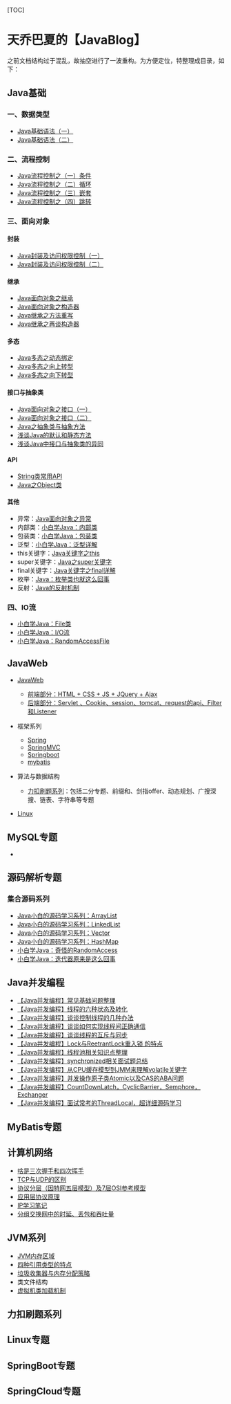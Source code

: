 [TOC]

# 天乔巴夏的【JavaBlog】

之前文档结构过于混乱，故抽空进行了一波重构。为方便定位，特整理成目录，如下：

## Java基础

### 一、数据类型

- [ Java基础语法（一）](Java基础/数据类型/Java基础语法（一）.md)
- [ Java基础语法（二）](Java基础/数据类型/Java基础语法（二）.md)

### 二、流程控制

- [Java流程控制之（一）条件](Java基础/流程控制/Java流程控制之（一）条件)
- [Java流程控制之（二）循环](Java基础/流程控制/Java流程控制之（二）循环)
- [Java流程控制之（三）嵌套](Java基础/流程控制/Java流程控制之（三）嵌套)
- [Java流程控制之（四）跳转](Java基础/流程控制/Java流程控制之（四）跳转)

### 三、面向对象

#### 封装

- [Java封装及访问权限控制（一）](Java基础/面向对象/Java封装及访问权限控制（一）.md)
- [Java封装及访问权限控制（二）](Java基础/面向对象/Java封装及访问权限控制（二）.md)

#### 继承

- [Java面向对象之继承](Java基础/面向对象/Java面向对象之继承.md)
- [Java面向对象之构造器](Java基础/面向对象/Java面向对象之构造器.md)
- [Java继承之方法重写](Java基础/面向对象/Java继承之方法重写.md)
- [Java继承之再谈构造器](Java基础/面向对象/Java继承之再谈构造器.md)

#### 多态

- [Java多态之动态绑定](Java基础/面向对象/Java多态之动态绑定.md)
- [Java多态之向上转型](Java基础/面向对象/Java多态之向上转型.md)
- [Java多态之向下转型](Java基础/面向对象/Java多态之向下转型.md)

#### 接口与抽象类

- [Java面向对象之接口（一）](Java基础/面向对象/Java面向对象之接口（一）.md)
- [Java面向对象之接口（二）](Java基础/面向对象/Java面向对象之接口（二）.md)
- [Java之抽象类与抽象方法](Java基础/面向对象/Java之抽象类与抽象方法.md)
- [浅谈Java的默认和静态方法](Java基础/面向对象/浅谈Java的默认和静态方法.md)
- [浅谈Java中接口与抽象类的异同](Java基础/面向对象/浅谈Java中接口与抽象类的异同.md)

#### API

- [String类常用API](Java基础/面向对象/Java之String类常用API.md)
- [Java之Object类](Java基础/面向对象/Java之Object类.md)

#### 其他

- 异常：[Java面向对象之异常](Java基础/面向对象/Java面向对象之异常.md)
- 内部类：[小白学Java：内部类](Java基础/面向对象/小白学Java：内部类.md)
- 包装类：[小白学Java：包装类](Java基础/面向对象/小白学Java：包装类.md)
- 泛型：[小白学Java：泛型详解](Java基础/面向对象/小白学Java：泛型详解.md)
- this关键字：[Java关键字之this](Java基础/面向对象/Java关键字之this.md)
- super关键字：[Java之super关键字](Java基础/面向对象/Java之super关键字.md)
- final关键字：[Java关键字之final详解](Java基础/面向对象/Java关键字之final详解.md)
- 枚举：[Java：枚举类也就这么回事](Java基础/枚举类/md/Java：枚举类也就这么回事.md)
- 反射：[Java的反射机制](Java基础/反射/Java的反射机制.md)

### 四、IO流

- [ 小白学Java：File类](Java基础/IO/md/小白学Java：File类)
- [ 小白学Java：I/O流](Java基础/IO/md/小白学Java：I/O流)
- [ 小白学Java：RandomAccessFile](Java基础/IO/md/小白学Java：RandomAccessFile)

## JavaWeb

- [JavaWeb](https://gitee.com/tqbx/JavaBlog/tree/master/JavaWeb%E6%B1%87%E6%80%BB)
  - [前端部分：HTML + CSS + JS + JQuery + Ajax](https://gitee.com/tqbx/JavaBlog/tree/master/JavaWeb%E6%B1%87%E6%80%BB/%E5%89%8D%E7%AB%AF)
  - [后端部分：Servlet 、Cookie、session、tomcat、request的api、Filter和Listener ](https://gitee.com/tqbx/JavaBlog/tree/master/JavaWeb%E6%B1%87%E6%80%BB/%E5%90%8E%E7%AB%AF)
- 框架系列
  - [Spring](https://gitee.com/tqbx/JavaBlog/tree/master/%E6%A1%86%E6%9E%B6%E7%B3%BB%E5%88%97/Spring/md)
  - [SpringMVC](https://gitee.com/tqbx/JavaBlog/tree/master/%E6%A1%86%E6%9E%B6%E7%B3%BB%E5%88%97/springmvc/md)
  - [Springboot](https://gitee.com/tqbx/JavaBlog/tree/master/%E6%A1%86%E6%9E%B6%E7%B3%BB%E5%88%97/springboot)
  - [mybatis](https://gitee.com/tqbx/JavaBlog/tree/master/%E6%A1%86%E6%9E%B6%E7%B3%BB%E5%88%97/mybatis)
- 算法与数据结构
  
  - [力扣刷题系列](https://gitee.com/tqbx/JavaBlog/tree/master/%E5%8A%9B%E6%89%A3%E5%88%B7%E9%A2%98%E7%B3%BB%E5%88%97/%E5%89%91%E6%8C%87offer%E7%B3%BB%E5%88%97)：包括二分专题、前缀和、剑指offer、动态规划、广搜深搜、链表、字符串等专题
- [Linux](https://gitee.com/tqbx/JavaBlog/tree/master/linux%E5%AD%A6%E4%B9%A0%E7%B3%BB%E5%88%97)

## MySQL专题

- [](数据库部分/MySQL/md/[MySQL]：DQL中的分组查询.md)

## 源码解析专题

### 集合源码系列

- [Java小白的源码学习系列：ArrayList](%E9%9B%86%E5%90%88%E6%BA%90%E7%A0%81%E7%B3%BB%E5%88%97/md/ArrayList%E6%BA%90%E7%A0%81%E5%AD%A6%E4%B9%A0.md)
- [Java小白的源码学习系列：LinkedList ](%E9%9B%86%E5%90%88%E6%BA%90%E7%A0%81%E7%B3%BB%E5%88%97/md/LinkedList%20%E6%BA%90%E7%A0%81%E5%AD%A6%E4%B9%A0.md)
- [Java小白的源码学习系列：Vector](%E9%9B%86%E5%90%88%E6%BA%90%E7%A0%81%E7%B3%BB%E5%88%97/md/Vector%E6%BA%90%E7%A0%81%E5%AD%A6%E4%B9%A0.md)
- [Java小白的源码学习系列：HashMap](%E9%9B%86%E5%90%88%E6%BA%90%E7%A0%81%E7%B3%BB%E5%88%97/md/Hashmap%E6%BA%90%E7%A0%81%E5%AD%A6%E4%B9%A0.md)
- [小白学Java：奇怪的RandomAccess](%E9%9B%86%E5%90%88%E6%BA%90%E7%A0%81%E7%B3%BB%E5%88%97/md/%E5%B0%8F%E7%99%BD%E5%AD%A6Java%EF%BC%9A%E5%A5%87%E6%80%AA%E7%9A%84RandomAccess.md)
- [小白学Java：迭代器原来是这么回事](%E9%9B%86%E5%90%88%E6%BA%90%E7%A0%81%E7%B3%BB%E5%88%97/md/%E5%B0%8F%E7%99%BD%E5%AD%A6Java%EF%BC%9A%E8%BF%AD%E4%BB%A3%E5%99%A8%E5%8E%9F%E6%9D%A5%E6%98%AF%E8%BF%99%E4%B9%88%E5%9B%9E%E4%BA%8B.md)

## Java并发编程

- [【Java并发编程】常见基础问题整理](%E9%9D%A2%E8%AF%95%E7%9B%B8%E5%85%B3/%E5%B9%B6%E5%8F%91/%E5%B9%B6%E5%8F%91%E5%9F%BA%E7%A1%80%E5%B8%B8%E8%A7%81%E9%9D%A2%E8%AF%95%E9%A2%98.md)
- [【Java并发编程】线程的六种状态及转化](%E5%A4%9A%E7%BA%BF%E7%A8%8B%E5%B9%B6%E5%8F%91/md/Java%EF%BC%9A%E7%BA%BF%E7%A8%8B%E7%9A%84%E5%85%AD%E7%A7%8D%E7%8A%B6%E6%80%81%E5%8F%8A%E8%BD%AC%E6%8D%A2.md)
- [【Java并发编程】谈谈控制线程的几种办法](%E5%A4%9A%E7%BA%BF%E7%A8%8B%E5%B9%B6%E5%8F%91/md/Java%EF%BC%9A%E8%B0%88%E8%B0%88%E6%8E%A7%E5%88%B6%E7%BA%BF%E7%A8%8B%E7%9A%84%E5%87%A0%E7%A7%8D%E5%8A%9E%E6%B3%95.md)
- [【Java并发编程】谈谈如何实现线程间正确通信](%E5%A4%9A%E7%BA%BF%E7%A8%8B%E5%B9%B6%E5%8F%91/md/Java%EF%BC%9A%E5%AE%9E%E7%8E%B0%E7%BA%BF%E7%A8%8B%E9%97%B4%E6%AD%A3%E7%A1%AE%E9%80%9A%E4%BF%A1.md)
- [【Java并发编程】谈谈线程的互斥与同步](%E5%A4%9A%E7%BA%BF%E7%A8%8B%E5%B9%B6%E5%8F%91/md/Java%EF%BC%9A%E7%BA%BF%E7%A8%8B%E5%AE%89%E5%85%A8%E4%B8%8E%E4%BA%92%E6%96%A5%E5%90%8C%E6%AD%A5.md)
- [【Java并发编程】Lock与ReetrantLock重入锁 的特点](%E5%A4%9A%E7%BA%BF%E7%A8%8B%E5%B9%B6%E5%8F%91/md/Java%EF%BC%9ALock%E4%B8%8EReentrantLock.md)
- [【Java并发编程】线程池相关知识点整理](%E9%9D%A2%E8%AF%95%E7%9B%B8%E5%85%B3/%E5%B9%B6%E5%8F%91/%E7%BA%BF%E7%A8%8B%E6%B1%A0%E7%9A%84%E7%9F%A5%E8%AF%86%E7%82%B9.md)
- [【Java并发编程】synchronized相关面试题总结](%E9%9D%A2%E8%AF%95%E7%9B%B8%E5%85%B3/%E5%B9%B6%E5%8F%91/synchronized.md)
- [【Java并发编程】从CPU缓存模型到JMM来理解volatile关键字](%E9%9D%A2%E8%AF%95%E7%9B%B8%E5%85%B3/%E5%B9%B6%E5%8F%91/volatile%E5%85%B3%E9%94%AE%E5%AD%97.md)
- [【Java并发编程】并发操作原子类Atomic以及CAS的ABA问题](%E9%9D%A2%E8%AF%95%E7%9B%B8%E5%85%B3/%E5%B9%B6%E5%8F%91/Atomic%E5%8E%9F%E5%AD%90%E7%B1%BB.md)
- [【Java并发编程】CountDownLatch，CyclicBarrier，Semphore，Exchanger](%E9%9D%A2%E8%AF%95%E7%9B%B8%E5%85%B3/%E5%B9%B6%E5%8F%91/Java%E4%B8%AD%E7%9A%84%E5%B9%B6%E5%8F%91%E5%B7%A5%E5%85%B7%E7%B1%BB.md)
- [【Java并发编程】面试常考的ThreadLocal，超详细源码学习](%E9%9D%A2%E8%AF%95%E7%9B%B8%E5%85%B3/%E5%B9%B6%E5%8F%91/ThreadLocal.md)

## MyBatis专题

## 计算机网络

- [啥是三次握手和四次挥手](%E8%AE%A1%E7%AE%97%E6%9C%BA%E7%BD%91%E7%BB%9C/%E4%B8%89%E6%AC%A1%E6%8F%A1%E6%89%8B%E4%B8%8E%E5%9B%9B%E6%AC%A1%E6%8C%A5%E6%89%8B.md)
- [ TCP与UDP的区别](%E8%AE%A1%E7%AE%97%E6%9C%BA%E7%BD%91%E7%BB%9C/TCP%E5%92%8CUDP%E7%9A%84%E5%8C%BA%E5%88%AB.md)
- [ 协议分层（因特网五层模型）及7层OSI参考模型](%E8%AE%A1%E7%AE%97%E6%9C%BA%E7%BD%91%E7%BB%9C/%E5%8D%8F%E8%AE%AE%E5%88%86%E5%B1%82%E5%8F%8Aosi%E6%A8%A1%E5%9E%8B.md)
- [ 应用层协议原理](%E8%AE%A1%E7%AE%97%E6%9C%BA%E7%BD%91%E7%BB%9C/%E5%BA%94%E7%94%A8%E5%B1%82%E5%8D%8F%E8%AE%AE%E5%8E%9F%E7%90%86%EF%BC%88%E4%B8%80%EF%BC%89.md)
- [IP学习笔记](%E8%AE%A1%E7%AE%97%E6%9C%BA%E7%BD%91%E7%BB%9C/IP%E5%AD%A6%E4%B9%A0%E7%AC%94%E8%AE%B0.md)
- [ 分组交换网中的时延、丢包和吞吐量](%E8%AE%A1%E7%AE%97%E6%9C%BA%E7%BD%91%E7%BB%9C/%E5%88%86%E7%BB%84%E4%BA%A4%E6%8D%A2%E7%BD%91%E4%B8%AD%E7%9A%84%E6%97%B6%E5%BB%B6%EF%BC%8C%E4%B8%A2%E5%8C%85%E5%92%8C%E5%90%9E%E5%90%90%E9%87%8F.md)

## JVM系列

- [JVM内存区域](%E9%9D%A2%E8%AF%95%E7%9B%B8%E5%85%B3/JVM/jvm%E5%86%85%E5%AD%98%E5%8C%BA%E5%9F%9F.md)
- [四种引用类型的特点](%E9%9D%A2%E8%AF%95%E7%9B%B8%E5%85%B3/JVM/%E5%9B%9B%E7%A7%8D%E5%BC%95%E7%94%A8%E7%B1%BB%E5%9E%8B%E7%9A%84%E7%89%B9%E7%82%B9.md)
- [垃圾收集器与内存分配策略](JVM%E7%B3%BB%E5%88%97/%E5%9E%83%E5%9C%BE%E6%94%B6%E9%9B%86%E5%99%A8%E4%B8%8E%E5%86%85%E5%AD%98%E5%88%86%E9%85%8D%E7%AD%96%E7%95%A5.md)
- 类文件结构
- [虚拟机类加载机制](JVM%E7%B3%BB%E5%88%97/%E8%99%9A%E6%8B%9F%E6%9C%BA%E7%B1%BB%E5%8A%A0%E8%BD%BD%E6%9C%BA%E5%88%B6.md)

## 力扣刷题系列

## Linux专题



## SpringBoot专题

## SpringCloud专题



